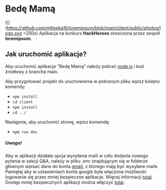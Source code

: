 # Bedę Mamą
![](https://github.com/mKepka16/loremipsum/blob/main/client/public/photos/logo.svg =250x)
Aplikacja na konkurs **HackHeroes** stworzona przez zespół **loremipsum**.

## Jak uruchomić aplikacje?
Aby uruchomić aplikacje "Bedę Mamą" należy pobrać [node.js](https://nodejs.org/en/) i kod źródłowy z brancha main.

Aby przygotować projekt do uruchowienia w pobranym pliku wpisz kolejno komendy:
* `npm install`
* `cd client`
* `npm install`
* `cd ../`
  
Następnie, aby uruchomić stronę, wpisz komendę:
* `npm run dev`
  
##### Uwaga!
Aby w aplikacji działała opcja wysyłania maili w celu dodania nowego pytania w sekcji Q&A, należy w pliku _.env_ znajdującym się w folderze głównym wpisać dane do konta [gmail](https://mail.google.com/), z którego mają być wysyłane maile. Pamiętaj aby w ustawieniach konta google była włączona możliwość logowanie się przez mniej bezpieczne aplikacje. Więcej informacji [tutaj](https://support.google.com/accounts/answer/3466521?hl=en). Dostęp mniej bezpiecznych aplikacji można włączyć [tutaj](https://myaccount.google.com/security).
  
  
